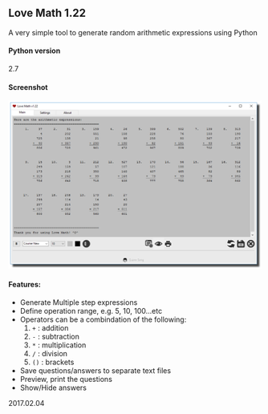 ## Love Math 1.22
A very simple tool to generate random arithmetic expressions using Python

#### Python version
2.7

#### Screenshot
![N|Solid](https://github.com/QuinnSong/LoveMath/blob/master/demo/main.png)

#### Features:
- Generate Multiple step expressions
- Define operation range, e.g. 5, 10, 100...etc
- Operators can be a combindation of the following:
    1. `+` : addition
    2. `-` : subtraction
    3. `*` : multiplication
    4. `/` : division
    5. `()` : brackets
- Save questions/answers to separate text files
- Preview, print the questions
- Show/Hide answers

2017.02.04